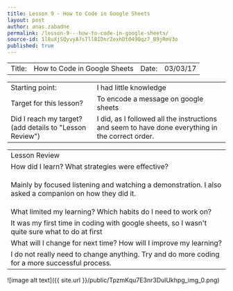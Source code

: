 ```yaml
---
title: Lesson 9 - How to Code in Google Sheets
layout: post
author: anas.zabadne
permalink: /lesson-9---how-to-code-in-google-sheets/
source-id: 1l8uXjSQyvyA7sTllBIDnrZexhDtO49Qqz7_B9jRmV3o
published: true
---
```

<table>
  <tr>
    <td>Title:  </td>
    <td>How to Code in Google Sheets  </td>
    <td> Date:  </td>
    <td>03/03/17</td>
  </tr>
</table>


<table>
  <tr>
    <td>Starting point:</td>
    <td>I had little knowledge</td>
  </tr>
  <tr>
    <td>Target for this lesson?</td>
    <td>To encode a message on google sheets</td>
  </tr>
  <tr>
    <td>Did I reach my target? 
(add details to "Lesson Review")</td>
    <td>I did, as I followed all the instructions and seem to have done everything in the correct order.</td>
  </tr>
</table>


<table>
  <tr>
    <td>Lesson Review</td>
  </tr>
  <tr>
    <td>How did I learn? What strategies were effective? </td>
  </tr>
  <tr>
    <td>



Mainly by focused listening and watching a demonstration. I also asked a companion on how they did it.</td>
  </tr>
  <tr>
    <td>What limited my learning? Which habits do I need to work on? </td>
  </tr>
  <tr>
    <td>It was my first time in coding with google sheets, so I wasn't quite sure what to do at first</td>
  </tr>
  <tr>
    <td>What will I change for next time? How will I improve my learning?</td>
  </tr>
  <tr>
    <td>
I do not really need to change anything. Try and do more coding for a more successful process.</td>
  </tr>
</table>


![image alt text]({{ site.url }}/public/TpzmKqu7E3nr3DulUkhpg_img_0.png)

